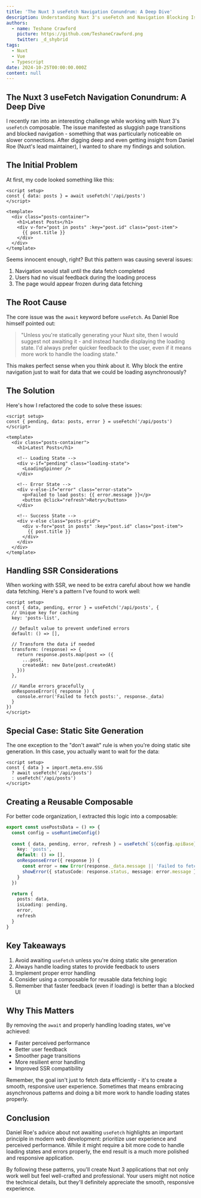 ```yaml
---
title: 'The Nuxt 3 useFetch Navigation Conundrum: A Deep Dive'
description: Understanding Nuxt 3's useFetch and Navigation Blocking Issues
authors:
  - name: Teshane Crawford
    picture: https://github.com/TeshaneCrawford.png
    twitter: _d_shybrid
tags:
  - Nuxt
  - Vue
  - Typescript
date: 2024-10-25T00:00:00.000Z
content: null
---
```


## The Nuxt 3 useFetch Navigation Conundrum: A Deep Dive

I recently ran into an interesting challenge while working with Nuxt 3's `useFetch` composable. The issue manifested as sluggish page transitions and blocked navigation - something that was particularly noticeable on slower connections. After digging deep and even getting insight from Daniel Roe (Nuxt's lead maintainer), I wanted to share my findings and solution.

## The Initial Problem

At first, my code looked something like this:

```vue [post.vue]
<script setup>
const { data: posts } = await useFetch('/api/posts')
</script>

<template>
  <div class="posts-container">
    <h1>Latest Posts</h1>
    <div v-for="post in posts" :key="post.id" class="post-item">
      {{ post.title }}
    </div>
  </div>
</template>
```

Seems innocent enough, right? But this pattern was causing several issues:

1. Navigation would stall until the data fetch completed
2. Users had no visual feedback during the loading process
3. The page would appear frozen during data fetching

## The Root Cause

The core issue was the `await` keyword before `useFetch`. As Daniel Roe himself pointed out:

> "Unless you're statically generating your Nuxt site, then I would suggest not awaiting it - and instead handle displaying the loading state. I'd always prefer quicker feedback to the user, even if it means more work to handle the loading state."

This makes perfect sense when you think about it. Why block the entire navigation just to wait for data that we could be loading asynchronously?

## The Solution

Here's how I refactored the code to solve these issues:

```vue [post.vue]
<script setup>
const { pending, data: posts, error } = useFetch('/api/posts')
</script>

<template>
  <div class="posts-container">
    <h1>Latest Posts</h1>
    
    <!-- Loading State -->
    <div v-if="pending" class="loading-state">
      <LoadingSpinner />
    </div>
    
    <!-- Error State -->
    <div v-else-if="error" class="error-state">
      <p>Failed to load posts: {{ error.message }}</p>
      <button @click="refresh">Retry</button>
    </div>
    
    <!-- Success State -->
    <div v-else class="posts-grid">
      <div v-for="post in posts" :key="post.id" class="post-item">
        {{ post.title }}
      </div>
    </div>
  </div>
</template>
```

## Handling SSR Considerations

When working with SSR, we need to be extra careful about how we handle data fetching. Here's a pattern I've found to work well:

```vue [post.vue]
<script setup>
const { data, pending, error } = useFetch('/api/posts', {
  // Unique key for caching
  key: 'posts-list',
  
  // Default value to prevent undefined errors
  default: () => [],
  
  // Transform the data if needed
  transform: (response) => {
    return response.posts.map(post => ({
      ...post,
      createdAt: new Date(post.createdAt)
    }))
  },
  
  // Handle errors gracefully
  onResponseError({ response }) {
    console.error('Failed to fetch posts:', response._data)
  }
})
</script>
```

## Special Case: Static Site Generation

The one exception to the "don't await" rule is when you're doing static site generation. In this case, you actually want to wait for the data:

```vue [post.vue]
<script setup>
const { data } = import.meta.env.SSG 
  ? await useFetch('/api/posts')
  : useFetch('/api/posts')
</script>
```

## Creating a Reusable Composable

For better code organization, I extracted this logic into a composable:

```ts [composables/usePostsData.ts]
export const usePostsData = () => {
  const config = useRuntimeConfig()
  
  const { data, pending, error, refresh } = useFetch(`${config.apiBase}/posts`, {
    key: 'posts',
    default: () => [],
    onResponseError({ response }) {
      const error = new Error(response._data.message || 'Failed to fetch posts')
      showError({ statusCode: response.status, message: error.message })
    }
  })

  return {
    posts: data,
    isLoading: pending,
    error,
    refresh
  }
}
```

## Key Takeaways

1. Avoid awaiting `useFetch` unless you're doing static site generation
2. Always handle loading states to provide feedback to users
3. Implement proper error handling
4. Consider using a composable for reusable data fetching logic
5. Remember that faster feedback (even if loading) is better than a blocked UI

## Why This Matters

By removing the `await` and properly handling loading states, we've achieved:

- Faster perceived performance
- Better user feedback
- Smoother page transitions
- More resilient error handling
- Improved SSR compatibility

Remember, the goal isn't just to fetch data efficiently - it's to create a smooth, responsive user experience. Sometimes that means embracing asynchronous patterns and doing a bit more work to handle loading states properly.

## Conclusion

Daniel Roe's advice about not awaiting `useFetch` highlights an important principle in modern web development: prioritize user experience and perceived performance. While it might require a bit more code to handle loading states and errors properly, the end result is a much more polished and responsive application.

By following these patterns, you'll create Nuxt 3 applications that not only work well but feel well-crafted and professional. Your users might not notice the technical details, but they'll definitely appreciate the smooth, responsive experience.

